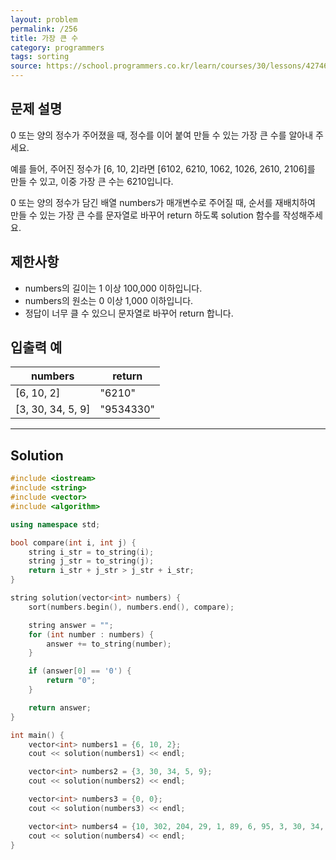 ```yaml
---
layout: problem
permalink: /256
title: 가장 큰 수
category: programmers
tags: sorting
source: https://school.programmers.co.kr/learn/courses/30/lessons/42746
---
```


## 문제 설명

0 또는 양의 정수가 주어졌을 때, 정수를 이어 붙여 만들 수 있는 가장 큰 수를 알아내 주세요.

예를 들어, 주어진 정수가 [6, 10, 2]라면 [6102, 6210, 1062, 1026, 2610, 2106]를 만들 수 있고, 이중 가장 큰 수는 6210입니다.

0 또는 양의 정수가 담긴 배열 numbers가 매개변수로 주어질 때, 순서를 재배치하여 만들 수 있는 가장 큰 수를 문자열로 바꾸어 return 하도록 solution 함수를 작성해주세요.

## 제한사항

- numbers의 길이는 1 이상 100,000 이하입니다.
- numbers의 원소는 0 이상 1,000 이하입니다.
- 정답이 너무 클 수 있으니 문자열로 바꾸어 return 합니다.

## 입출력 예

| numbers | return |
| --- | --- |
| [6, 10, 2] | "6210" |
| [3, 30, 34, 5, 9] | "9534330" |

---

## Solution

```cpp
#include <iostream>
#include <string>
#include <vector>
#include <algorithm>

using namespace std;

bool compare(int i, int j) {
    string i_str = to_string(i);
    string j_str = to_string(j);
    return i_str + j_str > j_str + i_str;
}

string solution(vector<int> numbers) {
    sort(numbers.begin(), numbers.end(), compare);

    string answer = "";
    for (int number : numbers) {
        answer += to_string(number);
    }

    if (answer[0] == '0') {
        return "0";
    }

    return answer;
}

int main() {
    vector<int> numbers1 = {6, 10, 2};
    cout << solution(numbers1) << endl;

    vector<int> numbers2 = {3, 30, 34, 5, 9};
    cout << solution(numbers2) << endl;

    vector<int> numbers3 = {0, 0};
    cout << solution(numbers3) << endl;

    vector<int> numbers4 = {10, 302, 204, 29, 1, 89, 6, 95, 3, 30, 34, 5, 9};
    cout << solution(numbers4) << endl;
}
```
